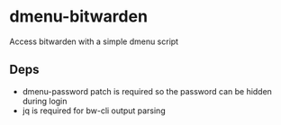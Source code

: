 # dmenu-bitwarden
Access bitwarden with a simple dmenu script

## Deps
- dmenu-password patch is required so the password can be hidden during login
- jq is required for bw-cli output parsing
